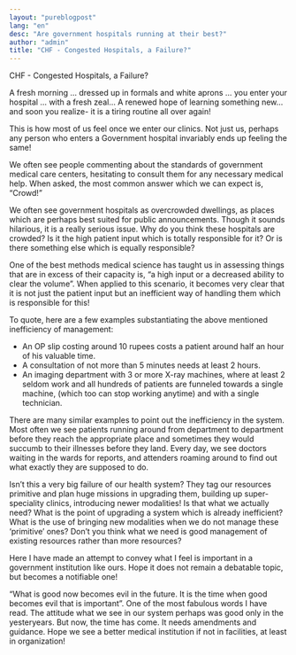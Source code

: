 ```yaml
---
layout: "pureblogpost"
lang: "en"
desc: "Are government hospitals running at their best?"
author: "admin" 
title: "CHF - Congested Hospitals, a Failure?"
---
```

CHF - Congested Hospitals, a Failure?

A fresh morning … dressed up in formals and white aprons … you enter your hospital … with a fresh zeal... A renewed hope of learning something new… and soon you realize- it is a tiring routine all over again!

This is how most of us feel once we enter our clinics. Not just us, perhaps any person who enters a Government hospital invariably ends up feeling the same!

We often see people commenting about the standards of government medical care centers, hesitating to consult them for any necessary medical help. When asked, the most common answer which we can expect is, “Crowd!” 

We often see government hospitals as overcrowded dwellings, as places which are perhaps best suited for public announcements. Though it sounds hilarious, it is a really serious issue. Why do you think these hospitals are crowded? Is it the high patient input which is totally responsible for it? Or is there something else which is equally responsible? 

One of the best methods medical science has taught us in assessing things that are in excess of their capacity is, “a high input or a decreased ability to clear the volume”. When applied to this scenario, it becomes very clear that it is not just the patient input but an inefficient way of handling them which is responsible for this! 

To quote, here are a few examples substantiating the above mentioned inefficiency of management:

* An OP slip costing around 10 rupees costs a patient around half an hour of his valuable time.
* A consultation of not more than 5 minutes needs at least 2 hours.
* An imaging department with 3 or more X-ray machines, where at least 2 seldom work and all hundreds of patients are funneled towards a single machine, (which too can stop working anytime) and with a single technician.

There are many similar examples to point out the inefficiency in the system. Most often we see patients running around from department to department before they reach the appropriate place and sometimes they would succumb to their illnesses before they land. Every day, we see doctors waiting in the wards for reports, and attenders roaming around to find out what exactly they are supposed to do. 

Isn’t this a very big failure of our health system? They tag our resources primitive and plan huge missions in upgrading them, building up super-speciality clinics, introducing newer modalities! Is that what we actually need? What is the point of upgrading a system which is already inefficient? What is the use of bringing new modalities when we do not manage these ‘primitive’ ones? Don’t you think what we need is good management of existing resources rather than more resources?

Here I have made an attempt to convey what I feel is important in a government institution like ours. Hope it does not remain a debatable topic, but becomes a notifiable one! 

“What is good now becomes evil in the future. It is the time when good becomes evil that is important”. One of the most fabulous words I have read. The attitude what we see in our system perhaps was good only in the yesteryears. But now, the time has come. It needs amendments and guidance. Hope we see a better medical institution if not in facilities, at least in organization! 